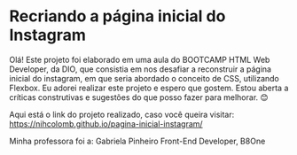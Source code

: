 # Recriando a página inicial do Instagram
Olá! Este projeto foi elaborado em uma aula do BOOTCAMP HTML Web Developer, da DIO, que consistia em nos desafiar a reconstruir a página inicial do instagram, em que seria abordado o conceito de CSS, utilizando Flexbox.
Eu adorei realizar este projeto e espero que gostem. Estou aberta a críticas construtivas e sugestões do que posso fazer para melhorar. :blush:

Aqui está o link do projeto realizado, caso você queira visitar:
https://nihcolomb.github.io/pagina-inicial-instagram/

Minha professora foi a: Gabriela Pinheiro
Front-End Developer, B8One

